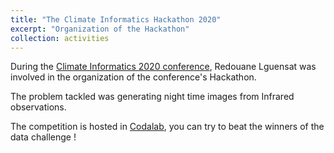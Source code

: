 ```yaml
---
title: "The Climate Informatics Hackathon 2020"
excerpt: "Organization of the Hackathon"
collection: activities
---
```


During the [Climate Informatics 2020 conference](https://ci2020.web.ox.ac.uk), Redouane Lguensat was involved in the organization of the conference's Hackathon.

The problem tackled was generating night time images from Infrared observations. 

The competition is hosted in [Codalab](https://competitions.codalab.org/competitions/26644), you can try to beat the winners of the data challenge !

